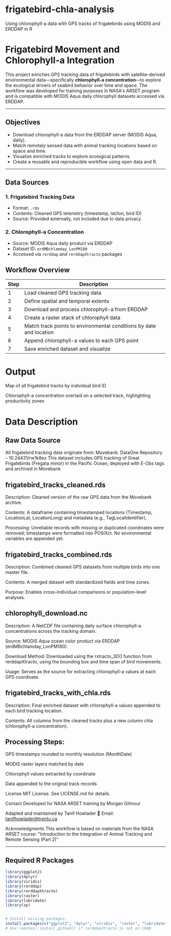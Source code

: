 # frigatebird-chla-analysis
Using chlorophyll-a data with GPS tracks of frigatebirds using MODIS and ERDDAP in R


# Frigatebird Movement and Chlorophyll-a Integration

This project enriches GPS tracking data of frigatebirds with satellite-derived environmental data—specifically **chlorophyll-a concentration**—to explore the ecological drivers of seabird behavior over time and space. The workflow was developed for training purposes in NASA's ARSET program and is compatible with MODIS Aqua daily chlorophyll datasets accessed via ERDDAP.

---

## Objectives

- Download chlorophyll-a data from the ERDDAP server (MODIS Aqua, daily).
- Match remotely sensed data with animal tracking locations based on space and time.
- Visualize enriched tracks to explore ecological patterns.
- Create a reusable and reproducible workflow using open data and R.

---

## Data Sources

### 1. **Frigatebird Tracking Data**
- Format: `.rds`
- Contents: Cleaned GPS telemetry (timestamp, lat/lon, bird ID)
- Source: Provided externally, not included due to data privacy

### 2. **Chlorophyll-a Concentration**
- Source: MODIS Aqua daily product via ERDDAP
- Dataset ID: `erdMBchlamday_LonPM180`
- Accessed via `rerddap` and `rerddapXtracto` packages

## Workflow Overview

| Step | Description                                                         |
| ---- | ------------------------------------------------------------------- |
| 1    | Load cleaned GPS tracking data                                      |
| 2    | Define spatial and temporal extents                                 |
| 3    | Download and process chlorophyll-a from ERDDAP                      |
| 4    | Create a raster stack of chlorophyll data                           |
| 5    | Match track points to environmental conditions by date and location |
| 6    | Append chlorophyll-a values to each GPS point                       |
| 7    | Save enriched dataset and visualize                                 |


# Output

Map of all frigatebird tracks by individual bird ID

Chlorophyll-a concentration overlaid on a selected track, highlighting productivity zones


# Data Description
## Raw Data Source
All frigatebird tracking data originate from:
Movebank: DataOne Repository – 10.24431/rw1k8ez
This dataset includes GPS tracking of Great Frigatebirds (Fregata minor) in the Pacific Ocean, deployed with E-Obs tags and archived in Movebank

## frigatebird_tracks_cleaned.rds
Description: Cleaned version of the raw GPS data from the Movebank archive.

Contents: A dataframe containing timestamped locations (Timestamp, LocationLat, LocationLong) and metadata (e.g., TagLocalIdentifier).

Processing: Unreliable records with missing or duplicated coordinates were removed; timestamps were formatted into POSIXct. No environmental variables are appended yet.

##  frigatebird_tracks_combined.rds
Description: Combined cleaned GPS datasets from multiple birds into one master file.

Contents: A merged dataset with standardized fields and time zones.

Purpose: Enables cross-individual comparisons or population-level analyses.

##  chlorophyll_download.nc
Description: A NetCDF file containing daily surface chlorophyll-a concentrations across the tracking domain.

Source: MODIS Aqua ocean color product via ERDDAP (erdMBchlamday_LonPM180).

Download Method: Downloaded using the rxtracto_3D() function from rerddapXtracto, using the bounding box and time span of bird movements.

Usage: Serves as the source for extracting chlorophyll-a values at each GPS coordinate.

##  frigatebird_tracks_with_chla.rds
Description: Final enriched dataset with chlorophyll-a values appended to each bird tracking location.

Contents: All columns from the cleaned tracks plus a new column chla (chlorophyll-a concentration).

##  Processing Steps:

GPS timestamps rounded to monthly resolution (MonthDate)

MODIS raster layers matched by date

Chlorophyll values extracted by coordinate

Data appended to the original track records

License
MIT License. See LICENSE.md for details.

Contact
Developed for NASA ARSET training by Morgan Gilmour

Adapted and maintained by Tanif Howlader
📧 Email: tanifhowlader@trentu.ca

Acknowledgments
This workflow is based on materials from the NASA ARSET course:
"Introduction to the Integration of Animal Tracking and Remote Sensing (Part 2)"




---

## Required R Packages

```r
library(ggplot2)
library(dplyr)
library(viridis)
library(rerddap)
library(rerddapXtracto)
library(raster)
library(lubridate)
library(sp)


# Install missing packages:
install.packages(c("ggplot2", "dplyr", "viridis", "raster", "lubridate", "sp"))
# Use remotes::install_github() if rerddapXtracto is not on CRAN












